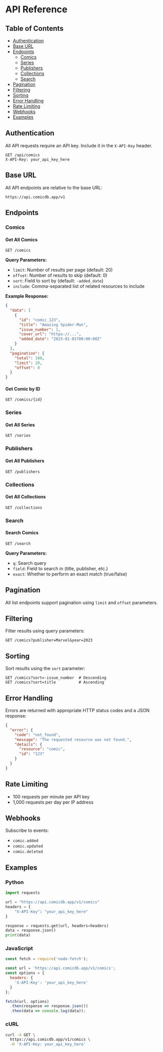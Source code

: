 # API Reference

## Table of Contents
- [Authentication](#authentication)
- [Base URL](#base-url)
- [Endpoints](#endpoints)
  - [Comics](#comics)
  - [Series](#series)
  - [Publishers](#publishers)
  - [Collections](#collections)
  - [Search](#search)
- [Pagination](#pagination)
- [Filtering](#filtering)
- [Sorting](#sorting)
- [Error Handling](#error-handling)
- [Rate Limiting](#rate-limiting)
- [Webhooks](#webhooks)
- [Examples](#examples)

## Authentication

All API requests require an API key. Include it in the `X-API-Key` header.

```http
GET /api/comics
X-API-Key: your_api_key_here
```

## Base URL

All API endpoints are relative to the base URL:

```
https://api.comicdb.app/v1
```

## Endpoints

### Comics

#### Get All Comics

```http
GET /comics
```

**Query Parameters:**
- `limit`: Number of results per page (default: 20)
- `offset`: Number of results to skip (default: 0)
- `sort`: Field to sort by (default: `-added_date`)
- `include`: Comma-separated list of related resources to include

**Example Response:**
```json
{
  "data": [
    {
      "id": "comic_123",
      "title": "Amazing Spider-Man",
      "issue_number": 1,
      "cover_url": "https://...",
      "added_date": "2023-01-01T00:00:00Z"
    }
  ],
  "pagination": {
    "total": 100,
    "limit": 20,
    "offset": 0
  }
}
```

#### Get Comic by ID

```http
GET /comics/{id}
```

### Series

#### Get All Series

```http
GET /series
```

### Publishers

#### Get All Publishers

```http
GET /publishers
```

### Collections

#### Get All Collections

```http
GET /collections
```

### Search

#### Search Comics

```http
GET /search
```

**Query Parameters:**
- `q`: Search query
- `field`: Field to search in (title, publisher, etc.)
- `exact`: Whether to perform an exact match (true/false)

## Pagination

All list endpoints support pagination using `limit` and `offset` parameters.

## Filtering

Filter results using query parameters:

```
GET /comics?publisher=Marvel&year=2023
```

## Sorting

Sort results using the `sort` parameter:

```
GET /comics?sort=-issue_number  # Descending
GET /comics?sort=title          # Ascending
```

## Error Handling

Errors are returned with appropriate HTTP status codes and a JSON response:

```json
{
  "error": {
    "code": "not_found",
    "message": "The requested resource was not found.",
    "details": {
      "resource": "comic",
      "id": "123"
    }
  }
}
```

## Rate Limiting

- 100 requests per minute per API key
- 1,000 requests per day per IP address

## Webhooks

Subscribe to events:

- `comic.added`
- `comic.updated`
- `comic.deleted`

## Examples

### Python

```python
import requests

url = "https://api.comicdb.app/v1/comics"
headers = {
    "X-API-Key": "your_api_key_here"
}

response = requests.get(url, headers=headers)
data = response.json()
print(data)
```

### JavaScript

```javascript
const fetch = require('node-fetch');

const url = 'https://api.comicdb.app/v1/comics';
const options = {
  headers: {
    'X-API-Key': 'your_api_key_here'
  }
};

fetch(url, options)
  .then(response => response.json())
  .then(data => console.log(data));
```

### cURL

```bash
curl -X GET \
  https://api.comicdb.app/v1/comics \
  -H 'X-API-Key: your_api_key_here'
```

